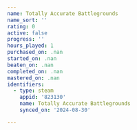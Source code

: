 ```yaml
---
name: Totally Accurate Battlegrounds
name_sort: ''
rating: 0
active: false
progress: ''
hours_played: 1
purchased_on: .nan
started_on: .nan
beaten_on: .nan
completed_on: .nan
mastered_on: .nan
identifiers:
  - type: steam
    appid: '823130'
    name: Totally Accurate Battlegrounds
    synced_on: '2024-08-30'

---
```


